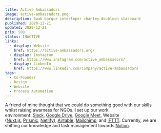 ```yaml
---
title: Active Ambassadors
image: active-ambassadors.png
description: Swab barque interloper chantey doubloon starboard
published: 2020-12-21
updated: 2020-12-21
prio: 500
status: INACTIVE
links:
  - display: Website
    href: https://active-ambassadors.org/
  - display: Instagram
    href: https://www.instagram.com/active_ambassadors/
  - display: LinkedIn
    href: https://www.linkedin.com/company/active-ambassadors
tags:
  - Co-Founder
  - Design
  - Website
  - Process Automation
---
```


A friend of mine thought that we could do something good with our skills whilst raising awarness for NGOs. I set up our work environment: [Slack](https://slack.com/intl/en-de/), [Google Drive](https://www.google.com/intl/en_in/drive/), [Google Meet](https://meet.google.com/), Website ([Nuxt.js](https://nuxtjs.org/), [Prismic](https://prismic.io/), [Netlify](https://www.netlify.com/)), [Airtable](https://airtable.com/), [Mailchimp](https://mailchimp.com/), and [IFTTT](https://ifttt.com/). Currently, we are shifting our knowledge and task management towards [Notion](https://www.notion.so/).
